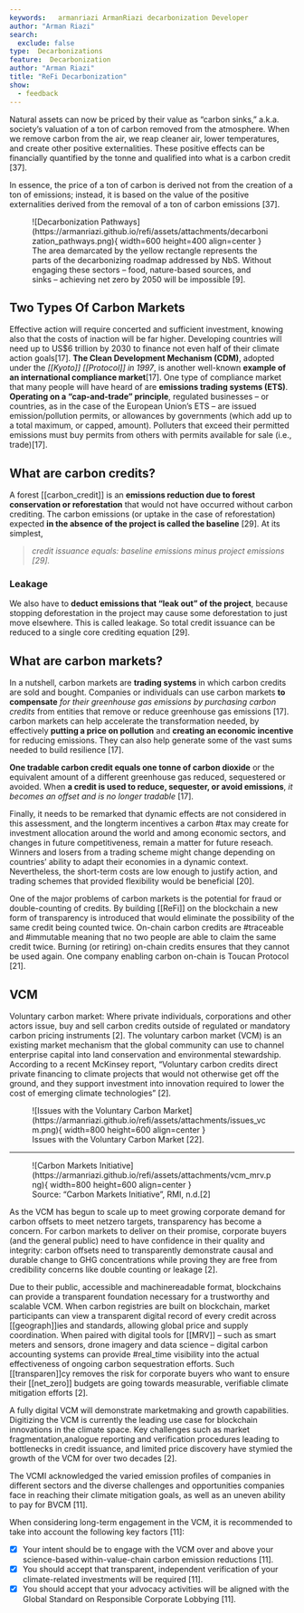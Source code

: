 ```yaml
---
keywords:   armanriazi ArmanRiazi decarbonization Developer
author: "Arman Riazi"
search:
  exclude: false
type:  Decarbonizations
feature:  Decarbonization
author: "Arman Riazi"
title: "ReFi Decarbonization"
show:
  - feedback
---
```


Natural assets can now be priced by their value as “carbon sinks,” a.k.a. society’s valuation of a ton of carbon removed from the atmosphere. When we remove carbon from the air, we reap cleaner air, lower temperatures, and create other positive externalities. These positive effects can be financially quantified by the tonne and qualified into what is a carbon credit [37].

In essence, the price of a ton of carbon is derived not from the creation of a ton of emissions; instead, it is based on the value of the positive externalities derived from the removal of a ton of carbon emissions [37].

<figure markdown>
![Decarbonization Pathways](https://armanriazi.github.io/refi/assets/attachments/decarbonization_pathways.png){ width=600 height=400 align=center }
<figcaption>The area demarcated by the yellow rectangle represents the parts of the decarbonizing roadmap addressed by NbS. Without engaging these sectors – food, nature-based sources, and sinks – achieving net zero by 2050 will be impossible [9].</figcaption>
</figure>


## Two Types Of Carbon Markets
Effective action will require concerted and sufficient investment, knowing also that the costs of inaction will be far higher. Developing countries will need up to US$6 trillion by 2030 to finance not even half of their climate action goals[17].
**The Clean Development Mechanism (CDM)**, adopted under the *[[Kyoto]] [[Protocol]] in 1997*, is another well-known **example of an international compliance market**[17].
One type of compliance market that many people will have heard of are **emissions trading systems (ETS)**. **Operating on a “cap-and-trade” principle**, regulated businesses – or countries, as in the case of the European Union’s ETS – are issued emission/pollution permits, or allowances by governments (which add up to a total maximum, or capped, amount). Polluters that exceed their permitted emissions must buy permits from others with permits available for sale (i.e., trade)[17].

## What are carbon credits?

A forest [[carbon_credit]] is an **emissions reduction due to forest conservation or reforestation**
that would not have occurred without carbon crediting. The carbon emissions (or uptake in the case of reforestation) expected **in the absence of the project is called the baseline** [29]. At its simplest, 
> *credit issuance equals: baseline emissions minus project emissions [29].*

### Leakage

 We also have to **deduct emissions that “leak out” of the project**, because stopping deforestation in the project may cause some deforestation to just move elsewhere. This is called leakage. So total credit issuance can be reduced to a single core crediting equation [29].

## What are carbon markets?

In a nutshell, carbon markets are **trading systems** in which carbon credits are sold and bought. Companies or individuals can use carbon markets **to compensate** *for their greenhouse gas emissions by purchasing carbon credits* from entities that remove or reduce greenhouse gas emissions [17].
carbon markets can help accelerate the transformation needed, by effectively **putting a price on pollution** and **creating an economic incentive** for reducing emissions. They can also help generate some of the vast sums needed to build resilience [17].

**One tradable carbon credit equals one tonne of carbon dioxide** or the equivalent amount of a different greenhouse gas reduced, sequestered or avoided. When **a credit is used to reduce, sequester, or avoid emissions**, *it becomes an offset and is no longer tradable* [17].

Finally, it needs to be remarked that dynamic effects are not considered in this assessment, and the longterm incentives a carbon #tax may create for investment allocation around the world and among economic sectors, and changes in future competitiveness, remain a matter for future reseach. Winners and losers from a trading scheme might change depending on countries’ ability to adapt their economies in a dynamic context. Nevertheless, the short-term costs are low enough to justify action, and trading schemes that provided flexibility would be beneficial [20].

One of the major problems of carbon markets is the potential for fraud or double-counting of credits. By building [[ReFi]] on the blockchain a new form of transparency is introduced that would eliminate the possibility of the same credit being counted twice. On-chain carbon credits are #traceable and #immutable meaning that no two people are able to claim the same credit twice. Burning (or retiring) on-chain credits ensures that they cannot be used again. One company enabling carbon on-chain is Toucan Protocol [21].

## VCM
Voluntary carbon market: Where private individuals, corporations and other actors issue,
buy and sell carbon credits outside of regulated or mandatory carbon pricing instruments [2].
The voluntary carbon market (VCM) is an existing market mechanism that the global community
can use to channel enterprise capital into land conservation and environmental stewardship.
According to a recent McKinsey report, “Voluntary carbon credits direct private financing to climate
projects that would not otherwise get off the ground, and they support investment into innovation required
to lower the cost of emerging climate technologies” [2].

<figure markdown>
![Issues with the Voluntary Carbon Market](https://armanriazi.github.io/refi/assets/attachments/issues_vcm.png){ width=800 height=600 align=center }
<figcaption> Issues with the Voluntary Carbon Market [22].</figcaption>
</figure>

---

<figure markdown>
![Carbon Markets Initiative](https://armanriazi.github.io/refi/assets/attachments/vcm_mrv.png){ width=800 height=600 align=center }
<figcaption>Source: “Carbon Markets Initiative”, RMI, n.d.[2]</figcaption>
</figure>

As the VCM has begun to scale up to meet growing corporate demand for carbon offsets to meet netzero
targets, transparency has become a concern. For carbon markets to deliver on their promise,
corporate buyers (and the general public) need to have confidence in their quality and integrity: carbon
offsets need to transparently demonstrate causal and durable change to GHG concentrations while proving they are free from credibility concerns like
double counting or leakage [2].

Due to their public, accessible and machinereadable format, blockchains can provide a
transparent foundation necessary for a trustworthy and scalable VCM. When carbon registries are
built on blockchain, market participants can view a transparent digital record of every credit across
[[geograph]]ies and standards, allowing global price and supply coordination. When paired with
digital tools for [[MRV]] – such as smart meters and sensors, drone imagery and data science – digital
carbon accounting systems can provide #real_time visibility into the actual effectiveness of ongoing
carbon sequestration efforts. Such [[transparen]]cy removes the risk for corporate buyers who want to
ensure their [[net_zero]] budgets are going towards measurable, verifiable climate mitigation efforts [2].

A fully digital VCM will demonstrate marketmaking and growth capabilities. Digitizing
the VCM is currently the leading use case for blockchain innovations in the climate space.
Key challenges such as market fragmentation,analogue reporting and verification procedures
leading to bottlenecks in credit issuance, and limited price discovery have stymied the growth of the VCM for over two decades [2].

The VCMI acknowledged the varied emission profiles of companies in different sectors and the diverse challenges and opportunities companies face in reaching their climate mitigation goals, as well as an uneven ability to pay for BVCM [11].

When considering long-term engagement in the VCM, it is recommended to take into account the following key factors [11]:

- [x] Your intent should be to engage with the VCM over and above your science-based within-value-chain carbon emission reductions [11].
- [x] You should accept that transparent, independent verification of your climate-related investments will be required [11].
- [x] You should accept that your advocacy activities will be aligned with the Global Standard on Responsible Corporate Lobbying [11].